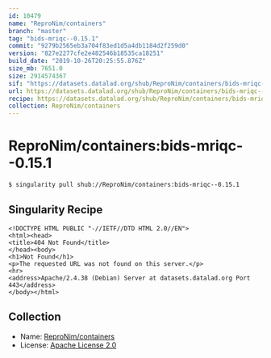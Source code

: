 ```yaml
---
id: 10479
name: "ReproNim/containers"
branch: "master"
tag: "bids-mriqc--0.15.1"
commit: "9279b2565eb3a704f83ed1d5a4db1184d2f259d0"
version: "827e2277cfe2e482546b18535ca18251"
build_date: "2019-10-26T20:25:55.876Z"
size_mb: 7651.0
size: 2914574367
sif: "https://datasets.datalad.org/shub/ReproNim/containers/bids-mriqc--0.15.1/2019-10-26-9279b256-827e2277/827e2277cfe2e482546b18535ca18251.sif"
url: https://datasets.datalad.org/shub/ReproNim/containers/bids-mriqc--0.15.1/2019-10-26-9279b256-827e2277/
recipe: https://datasets.datalad.org/shub/ReproNim/containers/bids-mriqc--0.15.1/2019-10-26-9279b256-827e2277/Singularity
collection: ReproNim/containers
---
```


# ReproNim/containers:bids-mriqc--0.15.1

```bash
$ singularity pull shub://ReproNim/containers:bids-mriqc--0.15.1
```

## Singularity Recipe

```singularity
<!DOCTYPE HTML PUBLIC "-//IETF//DTD HTML 2.0//EN">
<html><head>
<title>404 Not Found</title>
</head><body>
<h1>Not Found</h1>
<p>The requested URL was not found on this server.</p>
<hr>
<address>Apache/2.4.38 (Debian) Server at datasets.datalad.org Port 443</address>
</body></html>
```

## Collection

 - Name: [ReproNim/containers](https://github.com/ReproNim/containers)
 - License: [Apache License 2.0](https://api.github.com/licenses/apache-2.0)

